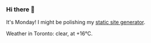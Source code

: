 ### Hi there :wave:

It's Monday! I might be polishing my [static site generator](https://github.com/bewuethr/pandoc-bash-blog).

Weather in Toronto: clear, at +16°C.
